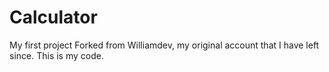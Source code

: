# Calculator
My first project
Forked from Williamdev, my original account that I have left since.
This is my code.
